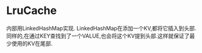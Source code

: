 # LruCache
内部用LinkedHashMap实现. LinkedHashMap在添加一个KV,都将它插入到头部.同样的,在通过KEY查找到了一个VALUE,也会将这个KV提到头部.这样就保证了最少使用的KV在尾部.
